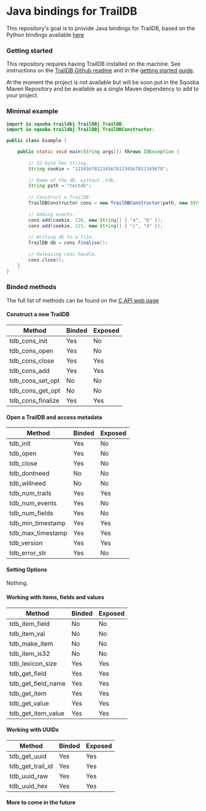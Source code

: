 # Java bindings for TrailDB #

This repository's goal is to provide Java bindings for TrailDB, based on the Python bindings available [here](https://github.com/traildb/traildb-python)

### Getting started ###

This repository requires having TrailDB installed on the machine. See instructions on the [TrailDB Github readme](https://github.com/traildb/traildb) and in the [getting started guide](http://traildb.io/docs/getting_started/).

At the moment the project is not available but will be soon put in the Sqooba Maven Repository and be available as a single Maven dependency to add to your project.

### Minimal example ###

```java
import io.sqooba.traildbj.TrailDBj.TrailDB;
import io.sqooba.traildbj.TrailDBj.TrailDBConstructor;

public class Example {

    public static void main(String args[]) throws IOException {
    
        // 32-byte hex String.
        String cookie = "12345678123456781234567812345678";
        
        // Name of the db, without .tdb.
        String path = "testdb";
    
        // Construct a TrailDB.
        TrailDBConstructor cons = new TrailDBConstructor(path, new String[] { "field1", "field2" });
        
        // Adding events.
        cons.add(cookie, 120, new String[] { "a", "b" });
        cons.add(cookie, 121, new String[] { "c", "d" });
        
        // Writing db to a file.
        TrailDB db = cons.finalise();
        
        // Releasing cons handle.
        cons.close();
    }
}
```

### Binded methods ###

The full list of methods can be found on the [C API web page](http://traildb.io/docs/api/)

#### Construct a new TrailDB ####

| Method            | Binded | Exposed |
|-------------------|--------|---------|
| tdb_cons_init     | Yes    | No      |
| tdb_cons_open     | Yes    | No      |
| tdb_cons_close    | Yes    | Yes     |
| tdb_cons_add      | Yes    | Yes     |
| tdb_cons_set_opt  | No     | No      |
| tdb_cons_get_opt  | No     | No      |
| tdb_cons_finalize | Yes    | Yes     |

#### Open a TrailDB and access metadata ####

| Method            | Binded | Exposed |
|-------------------|--------|---------|
| tdb_init          | Yes    | No      |
| tdb_open          | Yes    | No      |
| tdb_close         | Yes    | No      |
| tdb_dontneed      | No     | No      |
| tdb_willneed      | No     | No      |
| tdb_num_trails    | Yes    | Yes     |
| tdb_num_events    | Yes    | No      |
| tdb_num_fields    | Yes    | No      |
| tdb_min_timestamp | Yes    | Yes     |
| tdb_max_timestamp | Yes    | Yes     |
| tdb_version       | Yes    | Yes     |
| tdb_error_str     | Yes     | No      |

#### Setting Options ####

Nothing.

#### Working with items, fields and values ####

| Method             | Binded | Exposed |
|--------------------|--------|---------|
| tdb_item_field     | No     | No      |
| tdb_item_val       | No     | No      |
| tdb_make_item      | No     | No      |
| tdb_item_is32      | No     | No      |
| tdb_lexicon_size   | Yes    | Yes     |
| tdb_get_field      | Yes    | Yes     |
| tdb_get_field_name | Yes    | Yes     |
| tdb_get_item       | Yes    | Yes     |
| tdb_get_value      | Yes    | Yes     |
| tdb_get_item_value | Yes    | Yes     |

#### Working with UUIDs ####

| Method           | Binded | Exposed |
|------------------|--------|---------|
| tdb_get_uuid     | Yes    | Yes     |
| tdb_get_trail_id | Yes    | Yes     |
| tdb_uuid_raw     | Yes    | Yes     |
| tdb_uuid_hex     | Yes    | Yes     |

#### More to come in the future ####
